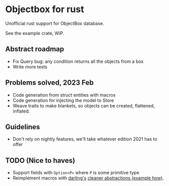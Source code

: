 # Objectbox for rust
Unofficial rust support for ObjectBox database.

See the example crate, WiP.

## Abstract roadmap
* Fix Query bug: any condition returns all the objects from a box
* Write more tests
## Problems solved, 2023 Feb
* Code generation from struct entities with macros
* Code generation for injecting the model to Store
* Weave traits to make blankets, so objects can be created, flattened, inflated.

## Guidelines
* Don't rely on nightly features, we'll take whatever edition 2021 has to offer

## TODO (Nice to haves)
* Support fields with `Option<P>` where `P` is some primitive type
* Reimplement macros with [darling's](https://github.com/TedDriggs/darling/blob/master/examples/consume_fields.rs) [cleaner abstractions (example how)](https://github.com/Buggaboo/lean_buffer/blob/main/macros/src/lib.rs).
